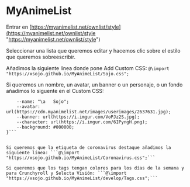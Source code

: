 # MyAnimeList

Entrar en [https://myanimelist.net/ownlist/style](https://myanimelist.net/ownlist/style "https://myanimelist.net/ownlist/style")

Seleccionar una lista que queremos editar y hacemos clic sobre el estilo que queremos sobreescribir.

Añadimos la siguiente línea donde pone Add Custom CSS: ```@\import "https://xsojo.github.io/MyAnimeList/Sojo.css";```


Si queremos un nombre, un avatar, un banner o un personaje, o un fondo añadimos lo siguente en el Custom CSS:

```:root {
    --name: "\a   Sojo";
    --avatar: url(https://cdn.myanimelist.net/images/userimages/2637631.jpg);
    --banner: url(https://i.imgur.com/VoPJz2S.jpg);
    --character: url(https://i.imgur.com/6IPyngH.png);
    --background: #000000;
}```


Si queremos que la etiqueta de coronavirus destaque añadimos la siguiente línea: ```@\import "https://xsojo.github.io/MyAnimeList/Coronavirus.css";```

Si queremos que los tags tengan colores para los días de la semana y para Crunchyroll y Selecta Visión: ```@\import "https://xsojo.github.io/MyAnimeList/develop/Tags.css";```